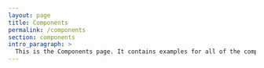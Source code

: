 ```yaml
---
layout: page
title: Components
permalink: /components
section: components
intro_paragraph: >
  This is the Components page. It contains examples for all of the components that are used on developers.redhat.com.
---
```

